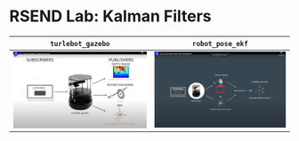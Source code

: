# RSEND Lab: Kalman Filters

| `turlebot_gazebo` | `robot_pose_ekf` |
| --- | --- |
| <img src="/assets/RSEND-Kalman-turtlebot-topics.png" width="450" /> | <img src="/assets/RSEND-Kalman-turtlebot-ekf.png" width="450" /> |


